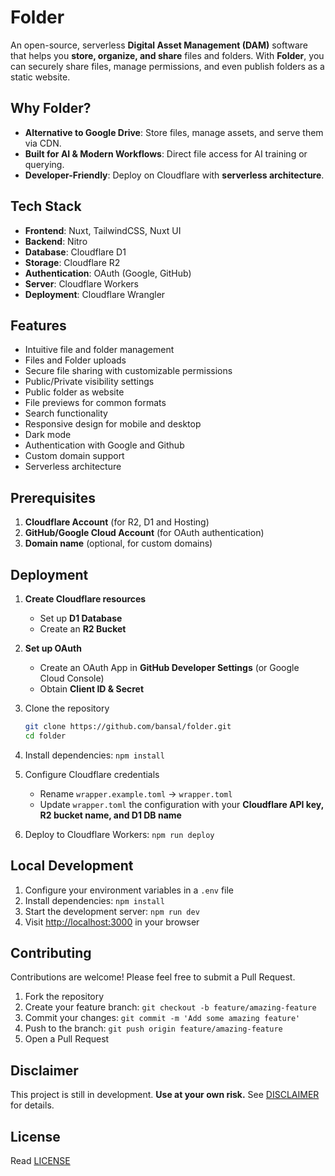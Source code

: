 # Folder

An open-source, serverless **Digital Asset Management (DAM)** software that helps you **store, organize, and share** files and folders. With **Folder**, you can securely share files, manage permissions, and even publish folders as a static website.

## Why Folder?

- **Alternative to Google Drive**: Store files, manage assets, and serve them via CDN.
- **Built for AI & Modern Workflows**: Direct file access for AI training or querying.
- **Developer-Friendly**: Deploy on Cloudflare with **serverless architecture**.

## Tech Stack

- **Frontend**: Nuxt, TailwindCSS, Nuxt UI
- **Backend**: Nitro
- **Database**: Cloudflare D1
- **Storage**: Cloudflare R2
- **Authentication**: OAuth (Google, GitHub)
- **Server**: Cloudflare Workers
- **Deployment**: Cloudflare Wrangler

## Features

- Intuitive file and folder management
- Files and Folder uploads
- Secure file sharing with customizable permissions
- Public/Private visibility settings
- Public folder as website
- File previews for common formats
- Search functionality
- Responsive design for mobile and desktop
- Dark mode
- Authentication with Google and Github
- Custom domain support
- Serverless architecture

## Prerequisites

1. **Cloudflare Account** (for R2, D1 and Hosting)
2. **GitHub/Google Cloud Account** (for OAuth authentication)
3. **Domain name** (optional, for custom domains)

## Deployment

1. **Create Cloudflare resources**
   - Set up **D1 Database**
   - Create an **R2 Bucket**
2. **Set up OAuth**
   - Create an OAuth App in **GitHub Developer Settings** (or Google Cloud Console)
   - Obtain **Client ID & Secret**
3. Clone the repository

   ```sh
   git clone https://github.com/bansal/folder.git
   cd folder
   ```

4. Install dependencies: `npm install`
5. Configure Cloudflare credentials
   - Rename `wrapper.example.toml` → `wrapper.toml`
   - Update `wrapper.toml` the configuration with your **Cloudflare API key, R2 bucket name, and D1 DB name**
6. Deploy to Cloudflare Workers: `npm run deploy`

## Local Development

1. Configure your environment variables in a `.env` file
2. Install dependencies: `npm install`
3. Start the development server: `npm run dev`
4. Visit [http://localhost:3000](http://localhost:3000) in your browser

## Contributing

Contributions are welcome! Please feel free to submit a Pull Request.

1. Fork the repository
2. Create your feature branch: `git checkout -b feature/amazing-feature`
3. Commit your changes: `git commit -m 'Add some amazing feature'`
4. Push to the branch: `git push origin feature/amazing-feature`
5. Open a Pull Request

## Disclaimer

This project is still in development. **Use at your own risk.** See [DISCLAIMER](DISCLAIMER.md) for details.

## License

Read [LICENSE](LICENSE)

